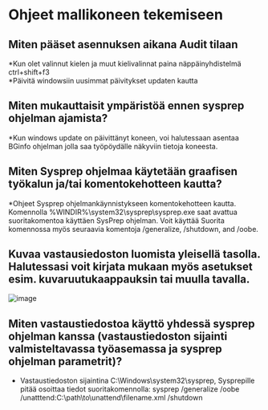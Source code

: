 # Ohjeet mallikoneen tekemiseen  
## Miten pääset asennuksen aikana Audit tilaan  
*Kun olet valinnut kielen ja muut kielivalinnat paina näppäinyhdistelmä ctrl+shift+f3  
*Päivitä windowsiin uusimmat päivitykset updaten kautta  

## Miten mukauttaisit ympäristöä ennen sysprep ohjelman ajamista?  

*Kun windows update on päivittänyt koneen, voi halutessaan asentaa BGinfo ohjelman jolla saa työpöydälle näkyviin tietoja koneesta.  

## Miten Sysprep ohjelmaa käytetään graafisen työkalun ja/tai komentokehotteen kautta?  

*Ohjeet Sysprep ohjelmankäynnistykseen komentokehotteen kautta. Komennolla %WINDIR%\system32\sysprep\sysprep.exe saat avattua suoritakomentoa käyttäen SysPrep ohjelman. Voit käyttää Suorita komennossa myös seuraavia komentoja /generalize, /shutdown, and /oobe. 

## Kuvaa vastausiedoston luomista yleisellä tasolla. Halutessasi voit kirjata mukaan myös asetukset esim. kuvaruutukaappauksin tai muulla tavalla.  

![image](https://user-images.githubusercontent.com/106652624/173004818-c1c8cfa8-b701-41a8-9c31-10de2d0b4a7f.png)  

## Miten vastaustiedostoa käyttö yhdessä sysprep ohjelman kanssa (vastaustiedoston sijainti valmisteltavassa työasemassa ja sysprep ohjelman parametrit)?  

* Vastaustiedoston sijaintina C:\Windows\system32\sysprep, Sysprepille pitää osoittaa tiedot suoritakomennolla: sysprep /generalize /oobe /unatttend:C:\path\to\unattend\filename.xml /shutdown




